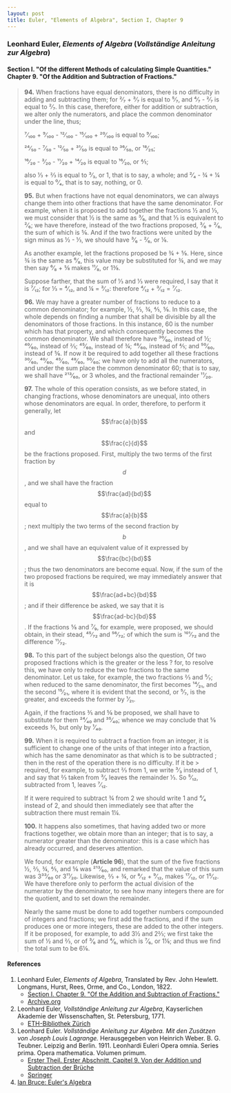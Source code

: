 ```yaml
---
layout: post
title: Euler, "Elements of Algebra", Section I, Chapter 9
---
```


### Leonhard Euler, *Elements of Algebra* (*Vollständige Anleitung zur Algebra*)

#### Section I. "Of the different Methods of calculating Simple Quantities." Chapter 9. "Of the Addition and Subtraction of Fractions."

> **94.** When fractions have equal denominators, there is no difficulty
> in adding and subtracting them; for ²⁄₇ + ³⁄₇ is equal
> to ⁵⁄₇, and ⁴⁄₇ - ²⁄₇ is equal to ²⁄₇. In this case,
> therefore, either for addition or subtraction, we alter
> only the numerators, and place the common denominator
> under the line, thus;
>
> ⁷⁄₁₀₀ + ⁹⁄₁₀₀ - ¹²⁄₁₀₀ - ¹⁵⁄₁₀₀ + ²⁰⁄₁₀₀ is equal to ⁹⁄₁₀₀;
>
> ²⁴⁄₅₀ - ⁷⁄₅₀ - ¹²⁄₅₀ + ³¹⁄₅₀ is equal to ³⁶⁄₅₀, or ¹⁸⁄₂₅;
>
> ¹⁶⁄₂₀ - ³⁄₂₀ - ¹¹⁄₂₀ + ¹⁴⁄₂₀ is equal to ¹⁶⁄₂₀, or ⅘;
>
> also ⅓ + ⅔ is equal to ³⁄₃, or 1, that is to say, a whole;
> and ²⁄₄ - ¾ + ¼ is equal to ⁰⁄₄, that is to say, nothing, or 0.
>
> **95.** But when fractions have not equal denominators, we
> can always change them into other fractions that have the
> same denominator. For example, when it is proposed to
> add together the fractions ½ and ⅓, we must consider that ½
> is the same as ³⁄₆, and that ⅓
> is equivalent to ²⁄₆; we have
> therefore, instead of the two fractions proposed, ³⁄₆ + ²⁄₆, the
> sum of which is ⅚. And if the two fractions were united by
> the sign minus as ½ - ⅓, we should have ³⁄₆ - ²⁄₆, or ⅙.
>
> As another example, let the fractions proposed be ¾ + ⅝.
> Here, since ¾ is the same as ⁶⁄₈, this value may be substituted
> for ¾, and we may then say ⁶⁄₈ + ⅝ makes ¹¹⁄₈, or 1⅜.
>
> Suppose farther, that the sum of ⅓ and ⅓ were required, I
> say that it is ⁷⁄₁₂; for ⅓ = ⁴⁄₁₂, and ¼ = ³⁄₁₂: therefore
> ⁴⁄₁₂ + ³⁄₁₂ = ⁷⁄₁₂.
>
> **96.** We may have a greater number of fractions to reduce
> to a common denominator; for example, ½, ⅔, ¾, ⅘, ⅚. In
> this case, the whole depends on finding a number that shall
> be divisible by all the denominators of those fractions. In
> this instance, 60 is the number which has that property, and
> which consequently becomes the common denominator. We
> shall therefore have ³⁰⁄₆₀, instead of ½; ⁴⁰⁄₆₀, instead of ⅔;
> ⁴⁵⁄₆₀, instead of ¾; ⁴⁸⁄₆₀, instead of ⅘; and ⁵⁰⁄₆₀, instead of ⅚. If
> now it be required to add together all these fractions
> ³⁰⁄₆₀, ⁴⁰⁄₆₀, ⁴⁵⁄₆₀, ⁴⁸⁄₆₀, ⁵⁰⁄₆₀;
> we have only to add all the numerators,
> and under the sum place the common denominator 60; that
> is to say, we shall have ²¹³⁄₆₀, or 3 wholes, and the fractional
> remainder ¹¹⁄₂₀.
>
> **97.** The whole of this operation consists,
> as we before stated, in changing fractions, whose denominators are unequal,
> into others whose denominators are equal. In order, therefore, to perform it generally,
> let $$\frac{a}{b}$$ and $$\frac{c}{d}$$ be the fractions proposed. First,
> multiply the two terms of the
> first fraction by $$d$$, and we shall have the fraction $$\frac{ad}{bd}$$ equal to
> $$\frac{a}{b}$$; next multiply the two terms of the second fraction
> by $$b$$, and we shall have an equivalent value of it expressed
> by $$\frac{bc}{bd}$$; thus the two denominators are become equal. Now,
> if the sum of the two proposed fractions be required, we
> may immediately answer that it is $$\frac{ad+bc}{bd}$$; and if their
> difference be asked, we say that it is $$\frac{ad-bc}{bd}$$. If the fractions
> ⅝ and ⁷⁄₉, for example, were proposed, we should obtain, in
> their stead, ⁴⁵⁄₇₂ and ⁵⁶⁄₇₂; of which the sum is ¹⁰¹⁄₇₂ and the
> difference ¹¹⁄₇₂.
>
> **98.** To this part of the subject belongs also the question,
> Of two proposed fractions which is the greater or the less ?
> for, to resolve this, we have only to reduce the two fractions
> to the same denominator. Let us take, for example, the two
> fractions ⅔ and ⁵⁄₇; when reduced to the same denominator,
> the first becomes ¹⁴⁄₂₁, and the second ¹⁵⁄₂₁, where it is evident
> that the second, or ⁵⁄₇, is the greater, and exceeds the former by ¹⁄₂₁.
>
> Again, if the fractions ⅗ and ⅝ be proposed, we shall have
> to substitute for them ²⁴⁄₄₀ and ³⁵⁄₄₀; whence we may conclude
> that ⅝ exceeds ⅗, but only by ¹⁄₄₀.
>
> **99.** When it is required to subtract a fraction from an
> integer, it is sufficient to change one of the units of that
> integer into a fraction, which has the same denominator as
> that which is to be subtracted ; then in the rest of the operation
> there is no difficulty. If it be > required, for example, to
> subtract ⅔ from 1, we write ³⁄₃ instead of 1, and say that ⅔
> taken from ³⁄₃ leaves the remainder ⅓. So ⁵⁄₁₂, subtracted
> from 1, leaves ⁷⁄₁₂.
>
> If it were required to subtract ¾ from 2 we should write
> 1 and ⁴⁄₄ instead of 2, and should then immediately see that
> after the subtraction there must remain 1¼.
>
> **100.** It happens also sometimes, that having added two
> or more fractions together, we obtain more than an integer;
> that is to say, a numerator greater than the denominator:
> this is a case which has already occurred, and deserves
> attention.
>
> We found, for example (**Article 96**), that the sum of the
> five fractions ½, ⅔, ¾, ⅘, and ⅚ was ²¹³⁄₆₀, and remarked that
> the value of this sum was 3³³⁄₆₀ or 3¹¹⁄₂₀. Likewise, ⅔ + ¾, or
> ⁸⁄₁₂ + ⁹⁄₁₂, makes ¹⁷⁄₁₂, or 1⁵⁄₁₂. We have therefore only to
> perform the actual division of the numerator by the denominator, to see how many integers
> there are for the quotient, and to set down the remainder.
>
> Nearly the same must be done to add together numbers
> compounded of integers and fractions; we first add the
> fractions, and if the sum produces one or more integers, these
> are added to the other integers. If it be proposed, for example,
> to add 3½ and 2⅔; we first take the sum of ½ and ⅔,
> or of ³⁄₆ and ⁴⁄₆, which is ⁷⁄₆, or 1⅙; and thus we find the total
> sum to be 6⅙.


#### References

1. Leonhard Euler, *Elements of Algebra*, Translated by Rev. John Hewlett. Longmans, Hurst, Rees, Orme, and Co., London, 1822.
    - [Section I. Chapter 9. "Of the Addition and Subtraction of Fractions."](/assets/euler/I-9.pdf)
    - [Archive.org](https://archive.org/details/elementsofalgebr00euleuoft/)
3. Leonhard Euler, *Vollständige Anleitung zur Algebra*, Kayserlichen Akademie der Wissenschaften, St. Petersburg, 1771.
    - [ETH-Bibliothek Zürich](https://doi.org/10.3931/e-rara-9093)
2. Leonhard Euler. *Vollständige Anleitung zur Algebra. Mit den Zusätzen von Joseph Louis Lagrange.* Herausgegeben von Heinrich Weber. B. G. Teubner. Leipzig and Berlin. 1911. Leonhardi Euleri Opera omnia. Series prima. Opera mathematica. Volumen primum.
    - [Erster Theil. Erster Abschnitt. Capitel 9. Von der Addition und Subtraction der Brüche](/assets/euler/I-I-9.pdf)
    - [Springer](https://link.springer.com/book/9783764314002)
4. [Ian Bruce: Euler's Algebra](https://www.17centurymaths.com/contents/euleralgebra.htm)